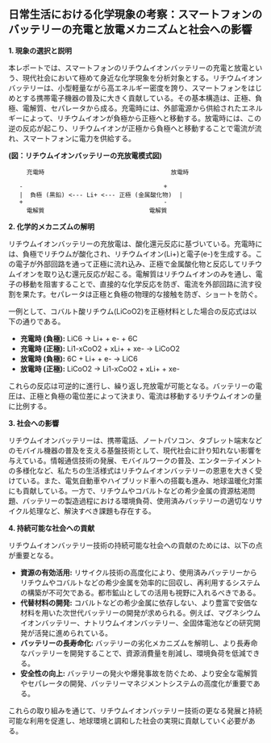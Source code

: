 ## 日常生活における化学現象の考察：スマートフォンのバッテリーの充電と放電メカニズムと社会への影響

**1. 現象の選択と説明**

本レポートでは、スマートフォンのリチウムイオンバッテリーの充電と放電という、現代社会において極めて身近な化学現象を分析対象とする。リチウムイオンバッテリーは、小型軽量ながら高エネルギー密度を誇り、スマートフォンをはじめとする携帯電子機器の普及に大きく貢献している。その基本構造は、正極、負極、電解質、セパレータから成る。充電時には、外部電源から供給されたエネルギーによって、リチウムイオンが負極から正極へと移動する。放電時には、この逆の反応が起こり、リチウムイオンが正極から負極へと移動することで電流が流れ、スマートフォンに電力を供給する。

**(図：リチウムイオンバッテリーの充放電模式図)**

```
     充電時                                   放電時
  
   -                                       +
   |  負極 (黒鉛) <--- Li+ <--- 正極 (金属酸化物)  |
   +                                       -
     電解質                             電解質
```


**2. 化学的メカニズムの解明**

リチウムイオンバッテリーの充放電は、酸化還元反応に基づいている。充電時には、負極でリチウムが酸化され、リチウムイオン(Li+)と電子(e-)を生成する。この電子が外部回路を通って正極に流れ込み、正極で金属酸化物と反応してリチウムイオンを取り込む還元反応が起こる。電解質はリチウムイオンのみを通し、電子の移動を阻害することで、直接的な化学反応を防ぎ、電流を外部回路に流す役割を果たす。セパレータは正極と負極の物理的な接触を防ぎ、ショートを防ぐ。

一例として、コバルト酸リチウム(LiCoO2)を正極材料とした場合の反応式は以下の通りである。

* **充電時 (負極):** LiC6 → Li+ + e- + 6C
* **充電時 (正極):** Li1-xCoO2 + xLi+ + xe- → LiCoO2
* **放電時 (負極):** 6C + Li+ + e- → LiC6
* **放電時 (正極):** LiCoO2 → Li1-xCoO2 + xLi+ + xe-

これらの反応は可逆的に進行し、繰り返し充放電が可能となる。バッテリーの電圧は、正極と負極の電位差によって決まり、電流は移動するリチウムイオンの量に比例する。


**3. 社会への影響**

リチウムイオンバッテリーは、携帯電話、ノートパソコン、タブレット端末などのモバイル機器の普及を支える基盤技術として、現代社会に計り知れない影響を与えている。情報通信技術の発展、モバイルワークの普及、エンターテイメントの多様化など、私たちの生活様式はリチウムイオンバッテリーの恩恵を大きく受けている。また、電気自動車やハイブリッド車への搭載も進み、地球温暖化対策にも貢献している。一方で、リチウムやコバルトなどの希少金属の資源枯渇問題、バッテリーの製造過程における環境負荷、使用済みバッテリーの適切なリサイクル処理など、解決すべき課題も存在する。


**4. 持続可能な社会への貢献**

リチウムイオンバッテリー技術の持続可能な社会への貢献のためには、以下の点が重要となる。

* **資源の有効活用:** リサイクル技術の高度化により、使用済みバッテリーからリチウムやコバルトなどの希少金属を効率的に回収し、再利用するシステムの構築が不可欠である。都市鉱山としての活用も視野に入れるべきである。
* **代替材料の開発:** コバルトなどの希少金属に依存しない、より豊富で安価な材料を用いた次世代バッテリーの開発が求められる。例えば、マグネシウムイオンバッテリー、ナトリウムイオンバッテリー、全固体電池などの研究開発が活発に進められている。
* **バッテリーの長寿命化:** バッテリーの劣化メカニズムを解明し、より長寿命なバッテリーを開発することで、資源消費量を削減し、環境負荷を低減できる。
* **安全性の向上:** バッテリーの発火や爆発事故を防ぐため、より安全な電解質やセパレータの開発、バッテリーマネジメントシステムの高度化が重要である。

これらの取り組みを通じて、リチウムイオンバッテリー技術の更なる発展と持続可能な利用を促進し、地球環境と調和した社会の実現に貢献していく必要がある。
